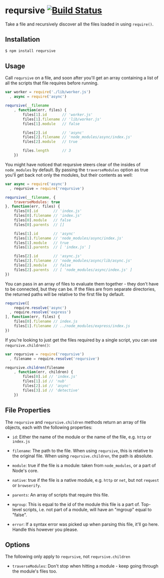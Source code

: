 # reqursive [![Build Status](https://secure.travis-ci.org/hughsk/reqursive.png?branch=master)](http://travis-ci.org/hughsk/reqursive)

Take a file and recursively discover all the files loaded in using `require()`.

## Installation

``` bash
$ npm install reqursive
```

## Usage

Call `reqursive` on a file, and soon after you'll get an array containing
a list of all the scripts that file requires before running.

``` javascript
var worker = require('./lib/worker.js')
  , async = require('async')

reqursive(__filename
    , function(err, files) {
        files[1].id       // 'worker.js'
        files[1].filename // 'lib/worker.js'
        files[1].module   // false

        files[2].id       // 'async'
        files[2].filename // 'node_modules/async/index.js'
        files[2].module   // true

        files.length      // 3
    })
```

You might have noticed that reqursive steers clear of the insides of `node_modules`
by default. By passing the `traverseModules` option as true you'll get back
not only the modules, but their contents as well:

``` javascript
var async = require('async')
  , reqursive = require('reqursive')

reqursive(__filename, {
    traverseModules: true    
}, function(err, files) {
    files[0].id       // 'index.js'
    files[0].filename // 'index.js'
    files[0].module   // false
    files[0].parents  // []

    files[1].id       // 'async'
    files[1].filename // 'node_modules/async/index.js'
    files[1].module   // true
    files[1].parents  // [ 'index.js' ]

    files[2].id       // 'async.js'
    files[2].filename // 'node_modules/async/lib/async.js'
    files[2].module   // false
    files[2].parents  // [ 'node_modules/async/index.js' ]
})
```

You can pass in an array of files to evaluate them together - they don't have
to be connected, but they can be. If the files are from separate directories,
the returned paths will be relative to the first file by default.

``` javascript
reqursive([
    require.resolve('async')
  , require.resolve('express')
], function(err, files) {
    files[0].filename // index.js
    files[1].filename // ../node_modules/express/index.js
})
```

If you're looking to just get the files required by a single script, you can
use `reqursive.children()`:

``` javascript
var reqursive = require('reqursive')
  , filename = require.resolve('reqursive')

reqursive.children(filename
    , function(err, children) {
        files[0].id // 'index.js'
        files[1].id // 'nub'
        files[2].id // 'async'
        files[3].id // 'detective'
    })
```

## File Properties

The `reqursive` and `reqursive.children` methods return an array of file
objects, each with the following properties:

* `id`: Either the name of the module or the name of the file, e.g. `http` or
  `index.js`

* `filename`: The path to the file. When using `reqursive`, this is relative to
  the original file. When using `reqursive.children`, the path is absolute.

* `module`: true if the file is a module: taken from `node_modules`, or a part
  of Node's core.

* `native`: true if the file is a native module, e.g. `http` or `net`, but not
  `request` or `browserify`.

* `parents`: An array of scripts that require this file.

* `mgroup`: This is equal to the id of the module this file is a part of.
  Top-level scripts, i.e. not part of a module, will have an "mgroup" equal to
  "false".

* `error`: If a syntax error was picked up when parsing this file, it'll go
  here. Handle this however you please.

## Options

The following only apply to `reqursive`, not `reqursive.children`

* `traverseModules`: Don't stop when hitting a module - keep going through the
  module's files too.
